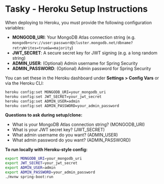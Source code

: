 # Tasky - Heroku Setup Instructions

When deploying to Heroku, you must provide the following configuration variables:

- **MONGODB_URI**: Your MongoDB Atlas connection string (e.g. `mongodb+srv://user:password@cluster.mongodb.net/dbname?retryWrites=true&w=majority`)
- **JWT_SECRET**: A secure secret key for JWT signing (e.g. a long random string)
- **ADMIN_USER**: (Optional) Admin username for Spring Security
- **ADMIN_PASSWORD**: (Optional) Admin password for Spring Security

You can set these in the Heroku dashboard under **Settings > Config Vars** or via the Heroku CLI:

```sh
heroku config:set MONGODB_URI=your_mongodb_uri
heroku config:set JWT_SECRET=your_jwt_secret
heroku config:set ADMIN_USER=admin
heroku config:set ADMIN_PASSWORD=your_admin_password
```

**Questions to ask during setup/clone:**
- What is your MongoDB Atlas connection string? (MONGODB_URI)
- What is your JWT secret key? (JWT_SECRET)
- What admin username do you want? (ADMIN_USER)
- What admin password do you want? (ADMIN_PASSWORD)

**To run locally with Heroku-style config:**
```sh
export MONGODB_URI=your_mongodb_uri
export JWT_SECRET=your_jwt_secret
export ADMIN_USER=admin
export ADMIN_PASSWORD=your_admin_password
./mvnw spring-boot:run
```

